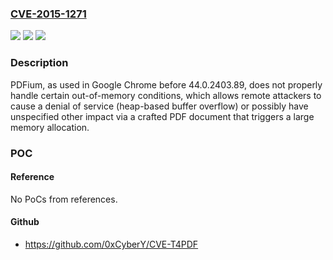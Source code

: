 ### [CVE-2015-1271](https://cve.mitre.org/cgi-bin/cvename.cgi?name=CVE-2015-1271)
![](https://img.shields.io/static/v1?label=Product&message=n%2Fa&color=blue)
![](https://img.shields.io/static/v1?label=Version&message=n%2Fa&color=blue)
![](https://img.shields.io/static/v1?label=Vulnerability&message=n%2Fa&color=brighgreen)

### Description

PDFium, as used in Google Chrome before 44.0.2403.89, does not properly handle certain out-of-memory conditions, which allows remote attackers to cause a denial of service (heap-based buffer overflow) or possibly have unspecified other impact via a crafted PDF document that triggers a large memory allocation.

### POC

#### Reference
No PoCs from references.

#### Github
- https://github.com/0xCyberY/CVE-T4PDF

